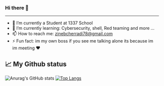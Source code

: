 ### Hi there 👋

---------------------


- 🔭 I’m currently a Student at 1337 School
- 🌱 I’m currently learning: Cybersecurity, shell, Red teaming and more ...
- 📫 How to reach me: zinebcherradi78@gmail.com
- ⚡ Fun fact: im my own boss if you see me talking alone its because im im meeting  ❤️


## 📈 My Github status

![Anurag's GitHub stats](https://github-readme-stats.vercel.app/api?username=funke09&show_icons=true&theme=radical)
[![Top Langs](https://github-readme-stats.vercel.app/api/top-langs/?username=funke09&layout=compact&theme=radical)](https://github.com/funk09/funk09/blob/main/README.md)

